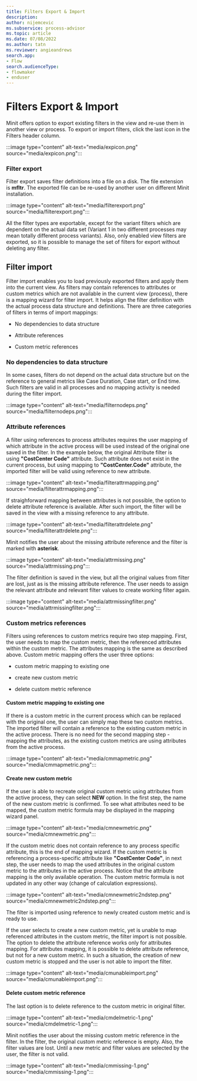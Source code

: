 ```yaml
---
title: Filters Export & Import
description:
author: nijemcevic
ms.subservice: process-advisor
ms.topic: article
ms.date: 07/08/2022
ms.author: tatn
ms.reviewer: angieandrews
search.app:
- Flow
search.audienceType:
- flowmaker
- enduser
---
```


# Filters Export & Import

Minit offers option to export existing filters in the view and re-use them in another view or process. To export or import filters, click the last icon in the Filters header column.

:::image type="content" alt-text="media/expicon.png" source="media/expicon.png":::

### Filter export

Filter export saves filter definitions into a file on a disk. The file extension is **mfltr**. The exported file can be re-used by another user on different Minit installation.

:::image type="content" alt-text="media/filterexport.png" source="media/filterexport.png":::

All the filter types are exportable, except for the variant filters which are dependent on the actual data set (Variant 1 in two different processes may mean totally different process variants). Also, only enabled view filters are exported, so it is possible to manage the set of filters for export without deleting any filter.

## Filter import

Filter import enables you to load previously exported filters and apply them into the current view. As filters may contain references to attributes or custom metrics which are not available in the current view (process), there is a mapping wizard for filter import. It helps align the filter definition with the actual process data structure and definitions. There are three categories of filters in terms of import mappings:

- No dependencies to data structure

- Attribute references

- Custom metric references

### No dependencies to data structure

In some cases, filters do not depend on the actual data structure but on the reference to general metrics like Case Duration, Case start, or End time. Such filters are valid in all processes and no mapping activity is needed during the filter import.

:::image type="content" alt-text="media/filternodeps.png" source="media/filternodeps.png":::

### Attribute references

A filter using references to process attributes requires the user mapping of which attribute in the active process will be used instead of the original one saved in the filter. In the example below, the original Attribute filter is using **"CostCenter Code"** attribute. Such attribute does not exist in the current process, but using mapping to **"CostCenter.Code"** attribute, the imported filter will be valid using reference to new attribute.

:::image type="content" alt-text="media/filterattrmapping.png" source="media/filterattrmapping.png":::

If straighforward mapping between attributes is not possible, the option to delete attribute reference is available. After such import, the filter will be saved in the view with a missing reference to any attribute.

:::image type="content" alt-text="media/filterattrdelete.png" source="media/filterattrdelete.png":::

Minit notifies the user about the missing attribute reference and the filter is marked with **asterisk**.

:::image type="content" alt-text="media/attrmissing.png" source="media/attrmissing.png":::

The filter definition is saved in the view, but all the original values from filter are lost, just as is the missing attribute reference. The user needs to assign the relevant attribute and relevant filter values to create working filter again.

:::image type="content" alt-text="media/attrmissingfilter.png" source="media/attrmissingfilter.png":::

### Custom metrics references

Filters using references to custom metrics require two step mapping. First, the user needs to map the custom metric, then the referenced attributes within the custom metric. The attributes mapping is the same as described above. Custom metric mapping offers the user three options:

- custom metric mapping to existing one

- create new custom metric

- delete custom metric reference

#### Custom metric mapping to existing one

If there is a custom metric in the current process which can be replaced with the original one, the user can simply map these two custom metrics. The imported filter will contain a reference to the existing custom metric in the active process. There is no need for the second mapping step - mapping the attributes, as the existing custom metrics are using attributes from the active process.

:::image type="content" alt-text="media/cmmapmetric.png" source="media/cmmapmetric.png":::

#### Create new custom metric

If the user is able to recreate original custom metric using attributes from the active process, they can select **NEW** option. In the first step, the name of the new custom metric is confirmed. To see what attributes need to be mapped, the custom metric formula may be displayed in the mapping wizard panel.

:::image type="content" alt-text="media/cmnewmetric.png" source="media/cmnewmetric.png":::

If the custom metric does not contain reference to any process specific attribute, this is the end of mapping wizard. If the custom metric is referencing a process-specific attribute like **"CostCenter Code"**, in next step, the user needs to map the used attributes in the original custom metric to the attributes in the active process. Notice that the attribute mapping is the only available operation. The custom metric formula is not updated in any other way (change of calculation expressions).

:::image type="content" alt-text="media/cmnewmetric2ndstep.png" source="media/cmnewmetric2ndstep.png":::

The filter is imported using reference to newly created custom metric and is ready to use.

If the user selects to create a new custom metric, yet is unable to map referenced attributes in the custom metric, the filter import is not possible. The option to delete the attribute reference works only for attributes mapping. For attributes mapping, it is possible to delete attribute reference, but not for a new custom metric. In such a situation, the creation of new custom metric is stopped and the user is not able to import the filter.

:::image type="content" alt-text="media/cmunableimport.png" source="media/cmunableimport.png":::

#### Delete custom metric reference

The last option is to delete reference to the custom metric in original filter.

:::image type="content" alt-text="media/cmdelmetric-1.png" source="media/cmdelmetric-1.png":::

Minit notifies the user about the missing custom metric reference in the filter. In the filter, the original custom metric reference is empty. Also, the filter values are lost. Until a new metric and filter values are selected by the user, the filter is not valid.

:::image type="content" alt-text="media/cmmissing-1.png" source="media/cmmissing-1.png":::


